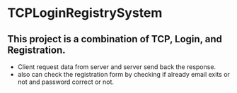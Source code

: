 # TCPLoginRegistrySystem
## This project is a combination of TCP, Login, and Registration.
- Client request data from server and server send back the response.
- also can check the registration form by checking if already email exits or not and password correct or not.
